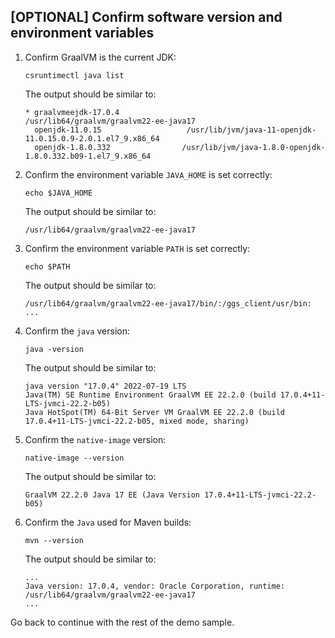 ## [OPTIONAL] Confirm software version and environment variables

1. Confirm GraalVM is the current JDK:

    ```shell
    csruntimectl java list
    ```

    The output should be similar to:

    ```shell
    * graalvmeejdk-17.0.4                                    /usr/lib64/graalvm/graalvm22-ee-java17
      openjdk-11.0.15                   /usr/lib/jvm/java-11-openjdk-11.0.15.0.9-2.0.1.el7_9.x86_64
      openjdk-1.8.0.332                /usr/lib/jvm/java-1.8.0-openjdk-1.8.0.332.b09-1.el7_9.x86_64
    ```

2. Confirm the environment variable `JAVA_HOME` is set correctly:

    ```shell
    echo $JAVA_HOME
    ```

    The output should be similar to:

    ```shell
    /usr/lib64/graalvm/graalvm22-ee-java17
    ```

3. Confirm the environment variable `PATH` is set correctly:

    ```shell
    echo $PATH
    ```

    The output should be similar to:

    ```shell
    /usr/lib64/graalvm/graalvm22-ee-java17/bin/:/ggs_client/usr/bin: ...
    ```

4. Confirm the `java` version:

    ```shell
    java -version
    ```

    The output should be similar to:

    ```shell
    java version "17.0.4" 2022-07-19 LTS   
    Java(TM) SE Runtime Environment GraalVM EE 22.2.0 (build 17.0.4+11-LTS-jvmci-22.2-b05)   
    Java HotSpot(TM) 64-Bit Server VM GraalVM EE 22.2.0 (build 17.0.4+11-LTS-jvmci-22.2-b05, mixed mode, sharing)
    ```

5. Confirm the `native-image` version:

    ```shell
    native-image --version
    ```

    The output should be similar to:

    ```shell
    GraalVM 22.2.0 Java 17 EE (Java Version 17.0.4+11-LTS-jvmci-22.2-b05)
    ```

6. Confirm the `Java` used for Maven builds:

    ```shell
    mvn --version
    ```

    The output should be similar to:

    ```shell
    ...
    Java version: 17.0.4, vendor: Oracle Corporation, runtime: /usr/lib64/graalvm/graalvm22-ee-java17
    ...
    ```

Go back to continue with the rest of the demo sample.